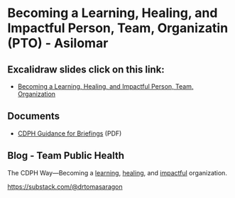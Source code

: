 # Becoming a Learning, Healing, and Impactful Person, Team, Organizatin (PTO) - Asilomar 

## Excalidraw slides click on this link:
- [Becoming a Learning, Healing, and Impactful Person, Team, Organization](https://link.excalidraw.com/p/readonly/WN9Qno7Jv9pqT2zuvVHr)

## Documents
- [CDPH Guidance for Briefings](https://app.box.com/s/01cyuwzcjwkpd62pnj95bb5r4nulb4tj) (PDF)

## Blog - Team Public Health

The CDPH Way—Becoming a [learning](https://teampublichealth.substack.com/t/learning), [healing](https://teampublichealth.substack.com/t/healing), and [impactful](https://teampublichealth.substack.com/t/t/impactful) organization.

https://substack.com/@drtomasaragon

